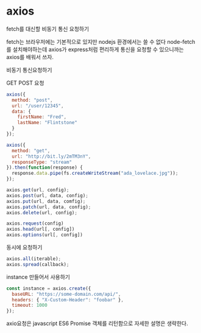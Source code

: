 # axios

fetch를 대신할 비동기 통신 요청하기

fetch는 브라우저에는 기본적으로 있지만 nodejs 환경에서는 쓸 수 없다 node-fetch를 설치해야하는데 axios가 express처럼 편리하게 통신을 요청할 수 있으니까는 axios를 배워서 쓰자.

비동기 통신요청하기

GET POST 요청

```js
axios({
  method: "post",
  url: "/user/12345",
  data: {
    firstName: "Fred",
    lastName: "Flintstone"
  }
});
```

```js
axios({
  method: "get",
  url: "http://bit.ly/2mTM3nY",
  responseType: "stream"
}).then(function(response) {
  response.data.pipe(fs.createWriteStream("ada_lovelace.jpg"));
});
```

```js
axios.get(url, config);
axios.post(url, data, config);
axios.put(url, data, comfig);
axios.patch(url, data, config);
axios.delete(url, config);

axios.request(config)
axios.head(url[, config])
axios.options(url[, config])
```

동시에 요청하기

```js
axios.all(iterable);
axios.spread(callback);
```

instance 만들어서 사용하기

```js
const instance = axios.create({
  baseURL: "https://some-domain.com/api/",
  headers: { "X-Custom-Header": "foobar" },
  timeout: 1000
});
```

axio요청은 javascript ES6 Promise 객체를 리턴함으로 자세한 설명은 생략한다.
